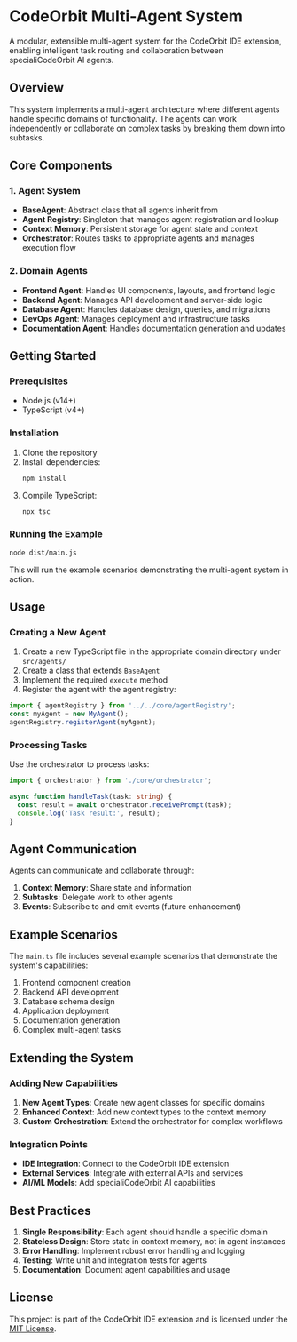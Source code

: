 ﻿# CodeOrbit Multi-Agent System

A modular, extensible multi-agent system for the CodeOrbit IDE extension, enabling intelligent task routing and collaboration between specialiCodeOrbit AI agents.

## Overview

This system implements a multi-agent architecture where different agents handle specific domains of functionality. The agents can work independently or collaborate on complex tasks by breaking them down into subtasks.

## Core Components

### 1. Agent System
- **BaseAgent**: Abstract class that all agents inherit from
- **Agent Registry**: Singleton that manages agent registration and lookup
- **Context Memory**: Persistent storage for agent state and context
- **Orchestrator**: Routes tasks to appropriate agents and manages execution flow

### 2. Domain Agents
- **Frontend Agent**: Handles UI components, layouts, and frontend logic
- **Backend Agent**: Manages API development and server-side logic
- **Database Agent**: Handles database design, queries, and migrations
- **DevOps Agent**: Manages deployment and infrastructure tasks
- **Documentation Agent**: Handles documentation generation and updates

## Getting Started

### Prerequisites
- Node.js (v14+)
- TypeScript (v4+)

### Installation

1. Clone the repository
2. Install dependencies:
   ```bash
   npm install
   ```
3. Compile TypeScript:
   ```bash
   npx tsc
   ```

### Running the Example

```bash
node dist/main.js
```

This will run the example scenarios demonstrating the multi-agent system in action.

## Usage

### Creating a New Agent

1. Create a new TypeScript file in the appropriate domain directory under `src/agents/`
2. Create a class that extends `BaseAgent`
3. Implement the required `execute` method
4. Register the agent with the agent registry:

```typescript
import { agentRegistry } from '../../core/agentRegistry';
const myAgent = new MyAgent();
agentRegistry.registerAgent(myAgent);
```

### Processing Tasks

Use the orchestrator to process tasks:

```typescript
import { orchestrator } from './core/orchestrator';

async function handleTask(task: string) {
  const result = await orchestrator.receivePrompt(task);
  console.log('Task result:', result);
}
```

## Agent Communication

Agents can communicate and collaborate through:

1. **Context Memory**: Share state and information
2. **Subtasks**: Delegate work to other agents
3. **Events**: Subscribe to and emit events (future enhancement)

## Example Scenarios

The `main.ts` file includes several example scenarios that demonstrate the system's capabilities:

1. Frontend component creation
2. Backend API development
3. Database schema design
4. Application deployment
5. Documentation generation
6. Complex multi-agent tasks

## Extending the System

### Adding New Capabilities

1. **New Agent Types**: Create new agent classes for specific domains
2. **Enhanced Context**: Add new context types to the context memory
3. **Custom Orchestration**: Extend the orchestrator for complex workflows

### Integration Points

- **IDE Integration**: Connect to the CodeOrbit IDE extension
- **External Services**: Integrate with external APIs and services
- **AI/ML Models**: Add specialiCodeOrbit AI capabilities

## Best Practices

1. **Single Responsibility**: Each agent should handle a specific domain
2. **Stateless Design**: Store state in context memory, not in agent instances
3. **Error Handling**: Implement robust error handling and logging
4. **Testing**: Write unit and integration tests for agents
5. **Documentation**: Document agent capabilities and usage

## License

This project is part of the CodeOrbit IDE extension and is licensed under the [MIT License](LICENSE).
